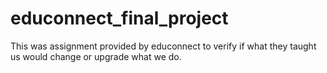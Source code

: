 # educonnect_final_project
This was assignment provided by educonnect to verify if what they taught us would change or upgrade what we do.
